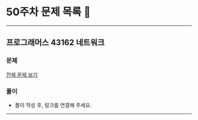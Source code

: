 # 50주차 문제 목록 📝
___
## 프로그래머스 43162 네트워크
### 문제
[전체 문제 보기](https://school.programmers.co.kr/learn/courses/30/lessons/43162
)

### 풀이
- 풀이 작성 후, 링크를 연결해 주세요.
___
